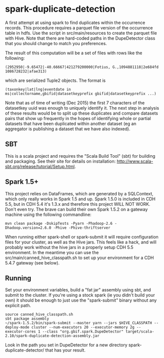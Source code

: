 # spark-duplicate-detection
A first attempt at using spark to find duplicates within the occurrence records. This procedure requires a parquet file 
version of the occurrence table in hdfs. Use the script in src/main/resources to create the parquet file with Hive. Note
that there are hard-coded paths in the DupeDetector class that you should change to match you preferences.

The result of this computation will be a set of files with rows like the following:

```(2952950|-9.65472|-40.66667|421279200000|Fotius, G.,1094881118|2e684fd 1086728232|afae313)```

which are serialized Tuple2 objects. The format is 
  
  ```(taxonkey|lat|lng|eventdate in ms|collectorname,gbifid|datasetkeyprefix gbifid|datasetkeyprefix ...)```
  
Note that as of time of writing (Dec 2015) the first 7 characters of the datasetkey uuid was enough to uniquely
identify it. The next step in analysis of these results would be to split up these duplicates and compare datasets pairs
that show up frequently in the hopes of identifying whole or partial datasets that have been duplicated within another
dataset (eg an aggregator is publishing a dataset that we have also indexed). 

## SBT
This is a scala project and requires the "Scala Build Tool" (sbt) for building and packaging. See their site for details
on installation: http://www.scala-sbt.org/release/tutorial/Setup.html.
 
## Spark 1.5+
This project relies on DataFrames, which are generated by a SQLContext, which only really works in Spark 1.5 and up. 
Spark 1.5.0 is included in CDH 5.5, but in CDH 5.4 it's 1.3.x and therefore this project WILL NOT WORK. Don't even try. 
The brave can build their own Spark 1.5.2 on a gateway machine using the following commandline:

```mvn clean package -DskipTests -Pyarn -Phadoop-2.6 -Dhadoop.version=2.6.0 -Phive -Phive-thriftserver```

When running either spark-shell or spark-submit it will require configuration files for your cluster, as well as the
Hive jars. This feels like a hack, and will probably work without the hive jars in a properly setup CDH 5.5 environment.
In the meantime you can use the src/main/canned_hive_classpath.sh to set up your environment for a CDH 5.4.7 gateway
(see below).

## Running

Set your environment variables, build a "fat jar" assembly using sbt, and submit to the cluster. If you're using a stock
spark (ie you didn't build your own) it should be enough to just use the "spark-submit" binary without any explicit path.

```
source canned_hive_classpath.sh
sbt package assembly
~/spark-1.5.2/bin/spark-submit --master yarn --jars $HIVE_CLASSPATH --deploy-mode cluster --num-executors 20 --executor-memory 2g --executor-cores 1 --class "org.gbif.spark.DupeDetector" target/scala-2.10/spark-duplicate-detection-assembly.jar

```

Look in the path you set in DupeDetector for a new directory spark-duplicate-detector/<timestamp> that has your result. 


